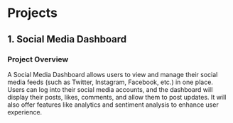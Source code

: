 # Projects
## 1. Social Media Dashboard
### Project Overview
A Social Media Dashboard allows users to view and manage their social media feeds (such as Twitter, Instagram, Facebook, etc.) in one place. Users can log into their social media accounts, and the dashboard will display their posts, likes, comments, and allow them to post updates. It will also offer features like analytics and sentiment analysis to enhance user experience.


